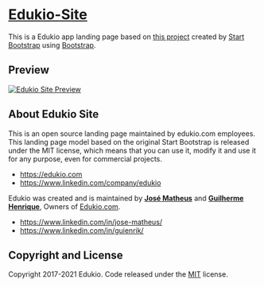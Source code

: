 # [Edukio-Site](https://edukio.com)

This is a Edukio app landing page based on [this project](https://github.com/BlackrockDigital/startbootstrap-new-age) created by [Start Bootstrap](http://startbootstrap.com/) using [Bootstrap](http://getbootstrap.com/).

## Preview

[![Edukio Site Preview](https://raw.githubusercontent.com/GuiEnrik/edukio-site/master/img/home_page.png)](https://edukio.com/)

## About Edukio Site

This is an open source landing page maintained by edukio.com employees. This landing page model based on the original Start Bootstrap is released under the MIT license, which means that you can use it, modify it and use it for any purpose, even for commercial projects.

* https://edukio.com
* https://www.linkedin.com/company/edukio

Edukio was created and is maintained by **[José Matheus](https://www.linkedin.com/in/jose-matheus/)** and **[Guilherme Henrique](https://www.linkedin.com/in/guienrik/)**, Owners of [Edukio.com](https://edukio.com/).

* https://www.linkedin.com/in/jose-matheus/
* https://www.linkedin.com/in/guienrik/

## Copyright and License

Copyright 2017-2021 Edukio. Code released under the [MIT](https://raw.githubusercontent.com/GuiEnrik/edukio-site/master/LICENSE) license.
